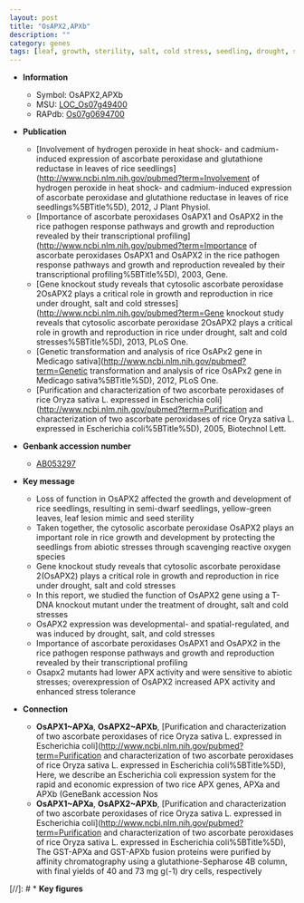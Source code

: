 ```yaml
---
layout: post
title: "OsAPX2,APXb"
description: ""
category: genes
tags: [leaf, growth, sterility, salt, cold stress, seedling, drought, seed, abiotic stress, dwarf]
---
```


* **Information**  
    + Symbol: OsAPX2,APXb  
    + MSU: [LOC_Os07g49400](http://rice.plantbiology.msu.edu/cgi-bin/ORF_infopage.cgi?orf=LOC_Os07g49400)  
    + RAPdb: [Os07g0694700](http://rapdb.dna.affrc.go.jp/viewer/gbrowse_details/irgsp1?name=Os07g0694700)  

* **Publication**  
    + [Involvement of hydrogen peroxide in heat shock- and cadmium-induced expression of ascorbate peroxidase and glutathione reductase in leaves of rice seedlings](http://www.ncbi.nlm.nih.gov/pubmed?term=Involvement of hydrogen peroxide in heat shock- and cadmium-induced expression of ascorbate peroxidase and glutathione reductase in leaves of rice seedlings%5BTitle%5D), 2012, J Plant Physiol.
    + [Importance of ascorbate peroxidases OsAPX1 and OsAPX2 in the rice pathogen response pathways and growth and reproduction revealed by their transcriptional profiling](http://www.ncbi.nlm.nih.gov/pubmed?term=Importance of ascorbate peroxidases OsAPX1 and OsAPX2 in the rice pathogen response pathways and growth and reproduction revealed by their transcriptional profiling%5BTitle%5D), 2003, Gene.
    + [Gene knockout study reveals that cytosolic ascorbate peroxidase 2OsAPX2 plays a critical role in growth and reproduction in rice under drought, salt and cold stresses](http://www.ncbi.nlm.nih.gov/pubmed?term=Gene knockout study reveals that cytosolic ascorbate peroxidase 2OsAPX2 plays a critical role in growth and reproduction in rice under drought, salt and cold stresses%5BTitle%5D), 2013, PLoS One.
    + [Genetic transformation and analysis of rice OsAPx2 gene in Medicago sativa](http://www.ncbi.nlm.nih.gov/pubmed?term=Genetic transformation and analysis of rice OsAPx2 gene in Medicago sativa%5BTitle%5D), 2012, PLoS One.
    + [Purification and characterization of two ascorbate peroxidases of rice Oryza sativa L. expressed in Escherichia coli](http://www.ncbi.nlm.nih.gov/pubmed?term=Purification and characterization of two ascorbate peroxidases of rice Oryza sativa L. expressed in Escherichia coli%5BTitle%5D), 2005, Biotechnol Lett.

* **Genbank accession number**  
    + [AB053297](http://www.ncbi.nlm.nih.gov/nuccore/AB053297)

* **Key message**  
    + Loss of function in OsAPX2 affected the growth and development of rice seedlings, resulting in semi-dwarf seedlings, yellow-green leaves, leaf lesion mimic and seed sterility
    + Taken together, the cytosolic ascorbate peroxidase OsAPX2 plays an important role in rice growth and development by protecting the seedlings from abiotic stresses through scavenging reactive oxygen species
    + Gene knockout study reveals that cytosolic ascorbate peroxidase 2(OsAPX2) plays a critical role in growth and reproduction in rice under drought, salt and cold stresses
    + In this report, we studied the function of OsAPX2 gene using a T-DNA knockout mutant under the treatment of drought, salt and cold stresses
    + OsAPX2 expression was developmental- and spatial-regulated, and was induced by drought, salt, and cold stresses
    + Importance of ascorbate peroxidases OsAPX1 and OsAPX2 in the rice pathogen response pathways and growth and reproduction revealed by their transcriptional profiling
    + Osapx2 mutants had lower APX activity and were sensitive to abiotic stresses; overexpression of OsAPX2 increased APX activity and enhanced stress tolerance

* **Connection**  
    + __OsAPX1~APXa__, __OsAPX2~APXb__, [Purification and characterization of two ascorbate peroxidases of rice Oryza sativa L. expressed in Escherichia coli](http://www.ncbi.nlm.nih.gov/pubmed?term=Purification and characterization of two ascorbate peroxidases of rice Oryza sativa L. expressed in Escherichia coli%5BTitle%5D), Here, we describe an Escherichia coli expression system for the rapid and economic expression of two rice APX genes, APXa and APXb (GeneBank accession Nos
    + __OsAPX1~APXa__, __OsAPX2~APXb__, [Purification and characterization of two ascorbate peroxidases of rice Oryza sativa L. expressed in Escherichia coli](http://www.ncbi.nlm.nih.gov/pubmed?term=Purification and characterization of two ascorbate peroxidases of rice Oryza sativa L. expressed in Escherichia coli%5BTitle%5D), The GST-APXa and GST-APXb fusion proteins were purified by affinity chromatography using a glutathione-Sepharose 4B column, with final yields of 40 and 73 mg g(-1) dry cells, respectively

[//]: # * **Key figures**  


